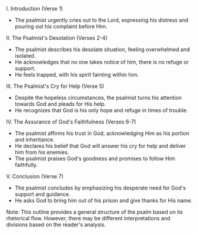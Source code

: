 I. Introduction (Verse 1)
- The psalmist urgently cries out to the Lord, expressing his distress and pouring out his complaint before Him.

II. The Psalmist's Desolation (Verses 2-4)
- The psalmist describes his desolate situation, feeling overwhelmed and isolated.
- He acknowledges that no one takes notice of him, there is no refuge or support.
- He feels trapped, with his spirit fainting within him.

III. The Psalmist's Cry for Help (Verse 5)
- Despite the hopeless circumstances, the psalmist turns his attention towards God and pleads for His help.
- He recognizes that God is his only hope and refuge in times of trouble.

IV. The Assurance of God's Faithfulness (Verses 6-7)
- The psalmist affirms his trust in God, acknowledging Him as his portion and inheritance.
- He declares his belief that God will answer his cry for help and deliver him from his enemies.
- The psalmist praises God's goodness and promises to follow Him faithfully.

V. Conclusion (Verse 7)
- The psalmist concludes by emphasizing his desperate need for God's support and guidance.
- He asks God to bring him out of his prison and give thanks for His name.

Note:
This outline provides a general structure of the psalm based on its rhetorical flow. However, there may be different interpretations and divisions based on the reader's analysis.